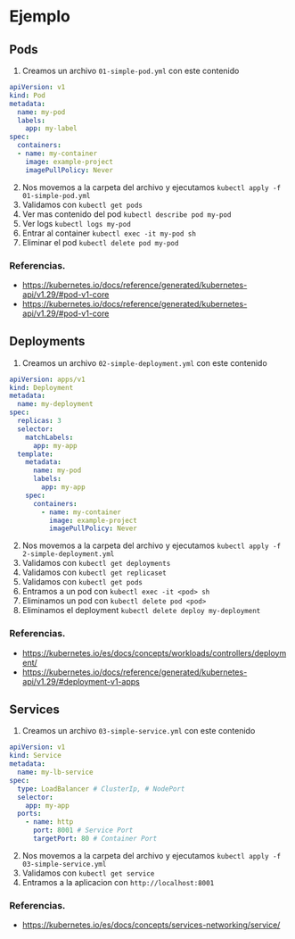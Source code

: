 # Ejemplo
## Pods
1. Creamos un archivo `01-simple-pod.yml` con este contenido
```yml
apiVersion: v1
kind: Pod
metadata:
  name: my-pod
  labels:
    app: my-label
spec:
  containers:
  - name: my-container
    image: example-project
    imagePullPolicy: Never
```
2. Nos movemos a la carpeta del archivo y ejecutamos `kubectl apply -f 01-simple-pod.yml`
3. Validamos con `kubectl get pods`
4. Ver mas contenido del pod `kubectl describe pod my-pod`
5. Ver logs `kubectl logs my-pod`
6. Entrar al container `kubectl exec -it my-pod sh`
7. Eliminar el pod `kubectl delete pod my-pod`
### Referencias.
- https://kubernetes.io/docs/reference/generated/kubernetes-api/v1.29/#pod-v1-core
- https://kubernetes.io/docs/reference/generated/kubernetes-api/v1.29/#pod-v1-core
## Deployments
1. Creamos un archivo `02-simple-deployment.yml` con este contenido
```yaml
apiVersion: apps/v1
kind: Deployment 
metadata:
  name: my-deployment
spec:
  replicas: 3
  selector:
    matchLabels:
      app: my-app
  template:  
    metadata:
      name: my-pod
      labels:
        app: my-app
    spec:
      containers:
        - name: my-container
          image: example-project
          imagePullPolicy: Never
```
2. Nos movemos a la carpeta del archivo y ejecutamos `kubectl apply -f 2-simple-deployment.yml`
3. Validamos con `kubectl get deployments`
4. Validamos con `kubectl get replicaset`
5. Validamos con `kubectl get pods`
6. Entramos a un pod con `kubectl exec -it <pod> sh`
7. Eliminamos un pod con `kubectl delete pod <pod>`
8. Eliminamos el deployment `kubectl delete deploy my-deployment`
### Referencias.
- https://kubernetes.io/es/docs/concepts/workloads/controllers/deployment/
- https://kubernetes.io/docs/reference/generated/kubernetes-api/v1.29/#deployment-v1-apps
## Services
1. Creamos un archivo `03-simple-service.yml` con este contenido
```yaml
apiVersion: v1
kind: Service 
metadata:
  name: my-lb-service
spec:
  type: LoadBalancer # ClusterIp, # NodePort
  selector:
    app: my-app
  ports: 
    - name: http
      port: 8001 # Service Port
      targetPort: 80 # Container Port
```
2. Nos movemos a la carpeta del archivo y ejecutamos `kubectl apply -f 03-simple-service.yml`
3. Validamos con `kubectl get service`
4. Entramos a la aplicacion con `http://localhost:8001`
### Referencias.
- https://kubernetes.io/es/docs/concepts/services-networking/service/